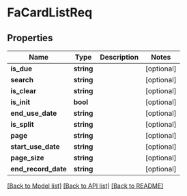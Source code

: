 # FaCardListReq

## Properties
Name | Type | Description | Notes
------------ | ------------- | ------------- | -------------
**is_due** | **string** |  | [optional] 
**search** | **string** |  | [optional] 
**is_clear** | **string** |  | [optional] 
**is_init** | **bool** |  | [optional] 
**end_use_date** | **string** |  | [optional] 
**is_split** | **string** |  | [optional] 
**page** | **string** |  | [optional] 
**start_use_date** | **string** |  | [optional] 
**page_size** | **string** |  | [optional] 
**end_record_date** | **string** |  | [optional] 

[[Back to Model list]](../README.md#documentation-for-models) [[Back to API list]](../README.md#documentation-for-api-endpoints) [[Back to README]](../README.md)


